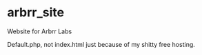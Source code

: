 arbrr_site
==========

Website for Arbrr Labs

Default.php, not index.html just because of my shitty free hosting.
